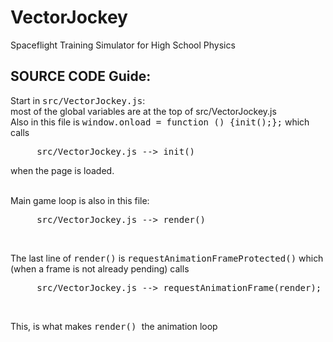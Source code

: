 # VectorJockey
<p>Spaceflight Training Simulator for High School Physics</p>

<h2>SOURCE CODE Guide:</h2>

Start in <tt>src/VectorJockey.js</tt>:<br>
most of the global variables are at the top of src/VectorJockey.js<br>
Also in this file is <tt>window.onload = function () {init();};</tt> which calls <br>
<pre><tt>     src/VectorJockey.js --> init() </tt></pre>when the page is loaded. <br> <br>
Main game loop is also in this file: <br>
<pre><tt>     src/VectorJockey.js --> render() </tt></pre><br>
The last line of <tt>render()</tt> is <tt>requestAnimationFrameProtected()</tt> which (when a frame is not already pending) calls <br>
<pre><tt>     src/VectorJockey.js --> requestAnimationFrame(render); </tt></pre><br>
This, is what makes <tt>render() </tt>the animation loop <br>

